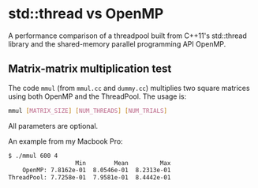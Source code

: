 # std::thread vs OpenMP
A performance comparison of a threadpool built from C++11's std::thread library and the shared-memory parallel programming API OpenMP.

## Matrix-matrix multiplication test
The code `mmul` (from `mmul.cc` and `dummy.cc`) multiplies two square matrices using both OpenMP and the ThreadPool. The usage is:
```bash
mmul [MATRIX_SIZE] [NUM_THREADS] [NUM_TRIALS]
```
All parameters are optional.

An example from my Macbook Pro:
```bash
$ ./mmul 600 4
                   Min        Mean         Max
    OpenMP: 7.8162e-01  8.0546e-01  8.2313e-01
ThreadPool: 7.7258e-01  7.9581e-01  8.4442e-01
```
